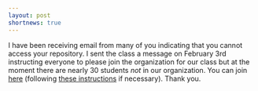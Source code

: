 ```yaml
---
layout: post
shortnews: true
---
```

I have been receiving email from many of you indicating that you cannot access your repository.
I sent the class a message on February 3rd instructing everyone to please join the organization for our class but at the moment there are nearly 30 students *not* in our organization.
You can join [here](https://github.com/RPI-CSCI-2500-2016-Spring) (following [these instructions](https://github.com/blog/1868-inviting-people-to-your-organization) if necessary). 
Thank you.
